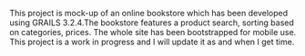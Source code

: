 This project is mock-up of an online bookstore which has been developed using GRAILS 3.2.4.The bookstore features a product search, sorting based on categories, prices. The whole site has been bootstrapped for mobile use. This project is a work in progress and I will update it as and when I get time.

